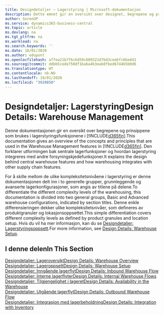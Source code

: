 ```yaml
---
title: Designdetaljer – Lagerstyring | Microsoft-dokumentasjon
description: Dette emnet gir en oversikt over designet, begrepene og prinsippene bak funksjonene for lagerstyring i Business Central.
author: SorenGP
ms.service: dynamics365-business-central
ms.topic: article
ms.devlang: na
ms.tgt_pltfrm: na
ms.workload: na
ms.search.keywords: ''
ms.date: 10/01/2020
ms.author: edupont
ms.openlocfilehash: affea21b7f6c6d59c609321d7bd3ceebfc6bedd1
ms.sourcegitcommit: ddbb5cede750df1baba4b3eab8fbed6744b5b9d6
ms.translationtype: HT
ms.contentlocale: nb-NO
ms.lasthandoff: 10/01/2020
ms.locfileid: "3920850"
---
```

# <a name="design-details-warehouse-management"></a><span data-ttu-id="44777-103">Designdetaljer: Lagerstyring</span><span class="sxs-lookup"><span data-stu-id="44777-103">Design Details: Warehouse Management</span></span>
<span data-ttu-id="44777-104">Denne dokumentasjonen gir en oversikt over begrepene og prinsippene som brukes i lagerstyringsfunksjonene i [!INCLUDE[d365fin](includes/d365fin_md.md)].</span><span class="sxs-lookup"><span data-stu-id="44777-104">This documentation gives an overview of the concepts and principles that are used in the Warehouse Management features in [!INCLUDE[d365fin](includes/d365fin_md.md)].</span></span> <span data-ttu-id="44777-105">Den forklarer utformingen bak sentrale lagerfunksjoner og hvordan lagerstyring integreres med andre forsyningskjedefunksjoner.</span><span class="sxs-lookup"><span data-stu-id="44777-105">It explains the design behind central warehouse features and how warehousing integrates with other supply chain features.</span></span>  

<span data-ttu-id="44777-106">For å skille mellom de ulike kompleksitetsnivåene i lagerstyring er denne dokumentasjonen delt inn i to generelle grupper, grunnleggende og avanserte lagerkonfigurasjoner, som angis av titlene på delene.</span><span class="sxs-lookup"><span data-stu-id="44777-106">To differentiate the different complexity levels of the warehousing, this documentation is divided into two general groups, Basic and Advanced warehouse configurations, indicated by section titles.</span></span> <span data-ttu-id="44777-107">Denne enkle differensieringen dekker ulike kompleksitetsnivåer, som defineres av produktgranuler og lokasjonsoppsettet.</span><span class="sxs-lookup"><span data-stu-id="44777-107">This simple differentiation covers different complexity levels as defined by product granules and location setup.</span></span> <span data-ttu-id="44777-108">Hvis du vil ha mer informasjon, kan du se [Designdetaljer: Lagerstyringsoppsett](design-details-warehouse-setup.md).</span><span class="sxs-lookup"><span data-stu-id="44777-108">For more information, see [Design Details: Warehouse Setup](design-details-warehouse-setup.md).</span></span>  

## <a name="in-this-section"></a><span data-ttu-id="44777-109">I denne delen</span><span class="sxs-lookup"><span data-stu-id="44777-109">In This Section</span></span>  
[<span data-ttu-id="44777-110">Designdetaljer: Lageroversikt</span><span class="sxs-lookup"><span data-stu-id="44777-110">Design Details: Warehouse Overview</span></span>](design-details-warehouse-overview.md)  
[<span data-ttu-id="44777-111">Designdetaljer: Lageroppsett</span><span class="sxs-lookup"><span data-stu-id="44777-111">Design Details: Warehouse Setup</span></span>](design-details-warehouse-setup.md)  
[<span data-ttu-id="44777-112">Designdetaljer: Inngående lagerflyt</span><span class="sxs-lookup"><span data-stu-id="44777-112">Design Details: Inbound Warehouse Flow</span></span>](design-details-inbound-warehouse-flow.md)  
[<span data-ttu-id="44777-113">Designdetaljer: Interne lagerflyter</span><span class="sxs-lookup"><span data-stu-id="44777-113">Design Details: Internal Warehouse Flows</span></span>](design-details-internal-warehouse-flows.md)  
[<span data-ttu-id="44777-114">Designdetaljer: Tilgjengelighet i lageret</span><span class="sxs-lookup"><span data-stu-id="44777-114">Design Details: Availability in the Warehouse</span></span>](design-details-availability-in-the-warehouse.md)  
[<span data-ttu-id="44777-115">Designdetaljer: Utgående lagerflyt</span><span class="sxs-lookup"><span data-stu-id="44777-115">Design Details: Outbound Warehouse Flow</span></span>](design-details-outbound-warehouse-flow.md)  
[<span data-ttu-id="44777-116">Designdetaljer: Integrasjon med lagerbeholdning</span><span class="sxs-lookup"><span data-stu-id="44777-116">Design Details: Integration with Inventory</span></span>](design-details-integration-with-inventory.md)
